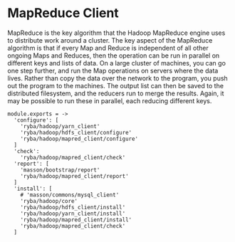 
# MapReduce Client

MapReduce is the key algorithm that the Hadoop MapReduce engine uses to distribute work around a cluster.
The key aspect of the MapReduce algorithm is that if every Map and Reduce is independent of all other ongoing Maps and Reduces,
then the operation can be run in parallel on different keys and lists of data. On a large cluster of machines, you can go one step further, and run the Map operations on servers where the data lives.
Rather than copy the data over the network to the program, you push out the program to the machines.
The output list can then be saved to the distributed filesystem, and the reducers run to merge the results. Again, it may be possible to run these in parallel, each reducing different keys.

    module.exports = ->
      'configure': [
        'ryba/hadoop/yarn_client'
        'ryba/hadoop/hdfs_client/configure'
        'ryba/hadoop/mapred_client/configure'
      ]
      'check':
        'ryba/hadoop/mapred_client/check'
      'report': [
        'masson/bootstrap/report'
        'ryba/hadoop/mapred_client/report'
      ]
      'install': [
        # 'masson/commons/mysql_client'
        'ryba/hadoop/core'
        'ryba/hadoop/hdfs_client/install'
        'ryba/hadoop/yarn_client/install'
        'ryba/hadoop/mapred_client/install'
        'ryba/hadoop/mapred_client/check'
      ]
